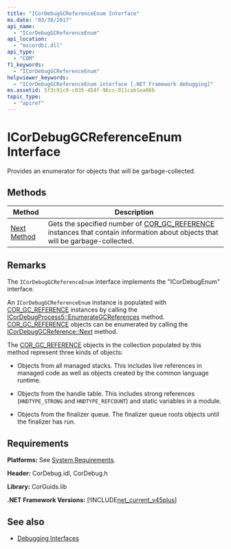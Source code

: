 ```yaml
---
title: "ICorDebugGCReferenceEnum Interface"
ms.date: "03/30/2017"
api_name: 
  - "ICorDebugGCReferenceEnum"
api_location: 
  - "mscordbi.dll"
api_type: 
  - "COM"
f1_keywords: 
  - "ICorDebugGCReferenceEnum"
helpviewer_keywords: 
  - "ICorDebugGCReferenceEnum interface [.NET Framework debugging]"
ms.assetid: 5f3c91c9-c035-454f-96cc-011cab1ea06b
topic_type: 
  - "apiref"
---
```

# ICorDebugGCReferenceEnum Interface
Provides an enumerator for objects that will be garbage-collected.  
  
## Methods  
  
|Method|Description|  
|------------|-----------------|  
|[Next Method](icordebuggcreferenceenum-next-method.md)|Gets the specified number of [COR_GC_REFERENCE](cor-gc-reference-structure.md) instances that contain information about objects that will be garbage-collected.|  
  
## Remarks  
 The `ICorDebugGCReferenceEnum` interface implements the "ICorDebugEnum" interface.  
  
 An `ICorDebugGCReferenceEnum` instance is populated with [COR_GC_REFERENCE](cor-gc-reference-structure.md) instances by calling the [ICorDebugProcess5::EnumerateGCReferences](icordebugprocess5-enumerategcreferences-method.md) method. [COR_GC_REFERENCE](cor-gc-reference-structure.md) objects can be enumerated by calling the [ICorDebugGCReference::Next](icordebuggcreferenceenum-next-method.md) method.  
  
 The [COR_GC_REFERENCE](cor-gc-reference-structure.md) objects in the collection populated by this method represent three kinds of objects:  
  
- Objects from all managed stacks. This includes live references in managed code as well as objects created by the common language runtime.  
  
- Objects from the handle table. This includes strong references (`HNDTYPE_STRONG` and `HNDTYPE_REFCOUNT`) and static variables in a module.  
  
- Objects from the finalizer queue. The finalizer queue roots objects until the finalizer has run.  
  
## Requirements  
 **Platforms:** See [System Requirements](../../get-started/system-requirements.md).  
  
 **Header:** CorDebug.idl, CorDebug.h  
  
 **Library:** CorGuids.lib  
  
 **.NET Framework Versions:** [!INCLUDE[net_current_v45plus](../../../../includes/net-current-v45plus-md.md)]  
  
## See also

- [Debugging Interfaces](debugging-interfaces.md)
